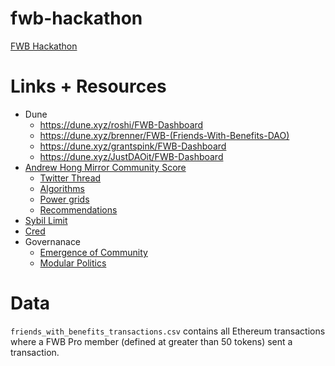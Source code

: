 # fwb-hackathon
[FWB Hackathon](https://www.fwb.help/hackathon)

# Links + Resources 
- Dune 
  - https://dune.xyz/roshi/FWB-Dashboard
  - https://dune.xyz/brenner/FWB-(Friends-With-Benefits-DAO)
  - https://dune.xyz/grantspink/FWB-Dashboard
  - https://dune.xyz/JustDAOit/FWB-Dashboard
- [Andrew Hong Mirror Community Score](https://ath.mirror.xyz/aYOJc8pihb9wxI___QR9qmM5mQ4caUyQhHJIlevspjw)
  - [Twitter Thread](https://twitter.com/andrewhong5297/status/1420775190724755460)
  - [Algorithms](https://www.algo.uni-konstanz.de/)
  - [Power grids](https://arxiv.org/pdf/0711.3710.pdf)
  - [Recommendations](https://dl.acm.org/doi/10.1145/2365952.2366010)
- [Sybil Limit](https://www.comp.nus.edu.sg/~yuhf/yuh-sybillimit.pdf)
- [Cred](https://twitter.com/cred_protocol)
- Governanace
  - [Emergence of Community](https://www.jstor.org/stable/20159914?read-now=1&refreqid=excelsior%3Adb8847682037bf5c6055f3a336c9e09d&seq=1#page_scan_tab_contents)
  - [Modular Politics](https://arxiv.org/abs/2005.13701)


# Data 

`friends_with_benefits_transactions.csv` contains all Ethereum transactions where a FWB Pro member (defined at greater than 50 tokens) sent a transaction.



